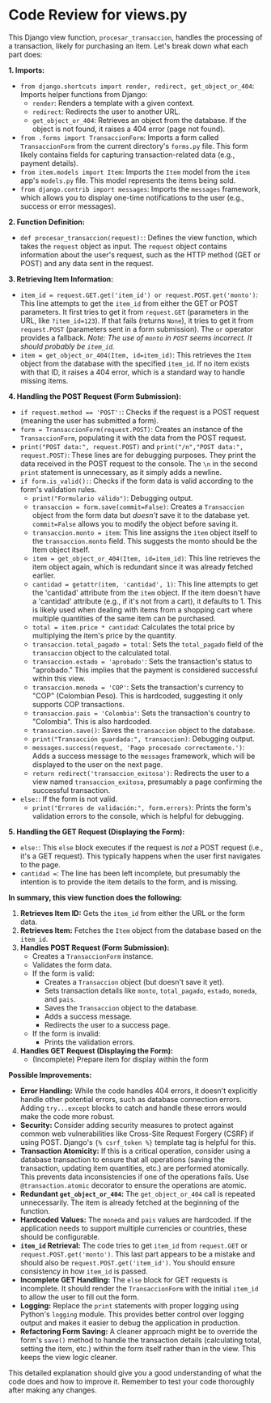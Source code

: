 # Code Review for views.py

This Django view function, `procesar_transaccion`, handles the processing of a transaction, likely for purchasing an item. Let's break down what each part does:

**1. Imports:**

*   `from django.shortcuts import render, redirect, get_object_or_404`: Imports helper functions from Django:
    *   `render`: Renders a template with a given context.
    *   `redirect`: Redirects the user to another URL.
    *   `get_object_or_404`: Retrieves an object from the database. If the object is not found, it raises a 404 error (page not found).
*   `from .forms import TransaccionForm`: Imports a form called `TransaccionForm` from the current directory's `forms.py` file. This form likely contains fields for capturing transaction-related data (e.g., payment details).
*   `from item.models import Item`: Imports the `Item` model from the `item` app's `models.py` file. This model represents the items being sold.
*   `from django.contrib import messages`:  Imports the `messages` framework, which allows you to display one-time notifications to the user (e.g., success or error messages).

**2. Function Definition:**

*   `def procesar_transaccion(request):`: Defines the view function, which takes the `request` object as input.  The `request` object contains information about the user's request, such as the HTTP method (GET or POST) and any data sent in the request.

**3. Retrieving Item Information:**

*   `item_id = request.GET.get('item_id') or request.POST.get('monto')`: This line attempts to get the `item_id` from either the GET or POST parameters.  It first tries to get it from `request.GET` (parameters in the URL, like `?item_id=123`).  If that fails (returns `None`), it tries to get it from `request.POST` (parameters sent in a form submission).  The `or` operator provides a fallback. *Note: The use of `monto` in `POST` seems incorrect. It should probably be `item_id`.*
*   `item = get_object_or_404(Item, id=item_id)`:  This retrieves the `Item` object from the database with the specified `item_id`. If no item exists with that ID, it raises a 404 error, which is a standard way to handle missing items.

**4. Handling the POST Request (Form Submission):**

*   `if request.method == 'POST':`: Checks if the request is a POST request (meaning the user has submitted a form).
*   `form = TransaccionForm(request.POST)`: Creates an instance of the `TransaccionForm`, populating it with the data from the POST request.
*   `print("POST data:", request.POST)` and `print("/n","POST data:", request.POST)`: These lines are for debugging purposes. They print the data received in the POST request to the console.  The `\n` in the second `print` statement is unnecessary, as it simply adds a newline.
*   `if form.is_valid():`: Checks if the form data is valid according to the form's validation rules.
    *   `print("Formulario válido")`: Debugging output.
    *   `transaccion = form.save(commit=False)`: Creates a `Transaccion` object from the form data but *doesn't* save it to the database yet.  `commit=False` allows you to modify the object before saving it.
    *   `transaccion.monto = item`: This line assigns the `item` object itself to the `transaccion.monto` field. This suggests the monto should be the Item object itself.
    *   `item = get_object_or_404(Item, id=item_id)`: This line retrieves the item object again, which is redundant since it was already fetched earlier.
    *   `cantidad = getattr(item, 'cantidad', 1)`: This line attempts to get the 'cantidad' attribute from the `item` object. If the item doesn't have a 'cantidad' attribute (e.g., if it's not from a cart), it defaults to 1. This is likely used when dealing with items from a shopping cart where multiple quantities of the same item can be purchased.
    *   `total = item.price * cantidad`: Calculates the total price by multiplying the item's price by the quantity.
    *   `transaccion.total_pagado = total`: Sets the `total_pagado` field of the `transaccion` object to the calculated total.
    *   `transaccion.estado = 'aprobado'`: Sets the transaction's status to "aprobado."  This implies that the payment is considered successful within this view.
    *   `transaccion.moneda = 'COP'`: Sets the transaction's currency to "COP" (Colombian Peso).  This is hardcoded, suggesting it only supports COP transactions.
    *   `transaccion.pais = 'Colombia'`: Sets the transaction's country to "Colombia". This is also hardcoded.
    *   `transaccion.save()`: Saves the `transaccion` object to the database.
    *   `print("Transacción guardada:", transaccion)`: Debugging output.
    *   `messages.success(request, 'Pago procesado correctamente.')`: Adds a success message to the `messages` framework, which will be displayed to the user on the next page.
    *   `return redirect('transaccion_exitosa')`: Redirects the user to a view named `transaccion_exitosa`, presumably a page confirming the successful transaction.
*   `else:`: If the form is not valid.
    *   `print("Errores de validación:", form.errors)`: Prints the form's validation errors to the console, which is helpful for debugging.

**5. Handling the GET Request (Displaying the Form):**

*   `else:`: This `else` block executes if the request is *not* a POST request (i.e., it's a GET request).  This typically happens when the user first navigates to the page.
*   `cantidad =`: The line has been left incomplete, but presumably the intention is to provide the item details to the form, and is missing.

**In summary, this view function does the following:**

1.  **Retrieves Item ID:** Gets the `item_id` from either the URL or the form data.
2.  **Retrieves Item:**  Fetches the `Item` object from the database based on the `item_id`.
3.  **Handles POST Request (Form Submission):**
    *   Creates a `TransaccionForm` instance.
    *   Validates the form data.
    *   If the form is valid:
        *   Creates a `Transaccion` object (but doesn't save it yet).
        *   Sets transaction details like `monto`, `total_pagado`, `estado`, `moneda`, and `pais`.
        *   Saves the `Transaccion` object to the database.
        *   Adds a success message.
        *   Redirects the user to a success page.
    *   If the form is invalid:
        *   Prints the validation errors.
4.  **Handles GET Request (Displaying the Form):**
    *   (Incomplete) Prepare item for display within the form

**Possible Improvements:**

*   **Error Handling:**  While the code handles 404 errors, it doesn't explicitly handle other potential errors, such as database connection errors.  Adding `try...except` blocks to catch and handle these errors would make the code more robust.
*   **Security:**  Consider adding security measures to protect against common web vulnerabilities like Cross-Site Request Forgery (CSRF) if using POST. Django's `{% csrf_token %}` template tag is helpful for this.
*   **Transaction Atomicity:**  If this is a critical operation, consider using a database transaction to ensure that all operations (saving the transaction, updating item quantities, etc.) are performed atomically. This prevents data inconsistencies if one of the operations fails. Use `@transaction.atomic` decorator to ensure the operations are atomic.
*   **Redundant `get_object_or_404`:** The `get_object_or_404` call is repeated unnecessarily.  The item is already fetched at the beginning of the function.
*   **Hardcoded Values:** The `moneda` and `pais` values are hardcoded.  If the application needs to support multiple currencies or countries, these should be configurable.
*   **`item_id` Retrieval:** The code tries to get `item_id` from `request.GET` or `request.POST.get('monto')`.  This last part appears to be a mistake and should also be `request.POST.get('item_id')`.  You should ensure consistency in how `item_id` is passed.
*   **Incomplete GET Handling:** The `else` block for GET requests is incomplete.  It should render the `TransaccionForm` with the initial `item_id` to allow the user to fill out the form.
*   **Logging:** Replace the `print` statements with proper logging using Python's `logging` module. This provides better control over logging output and makes it easier to debug the application in production.
*   **Refactoring Form Saving:** A cleaner approach might be to override the form's `save()` method to handle the transaction details (calculating total, setting the item, etc.) within the form itself rather than in the view.  This keeps the view logic cleaner.

This detailed explanation should give you a good understanding of what the code does and how to improve it. Remember to test your code thoroughly after making any changes.
